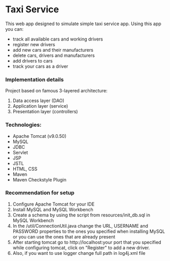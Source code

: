 # Taxi Service
This web app designed to simulate simple taxi service app.
Using this app you can:
* track all available cars and working drivers
* register new drivers
* add new cars and their manufacturers
* delete cars, drivers and manufacturers
* add drivers to cars
* track your cars as a driver

### Implementation details
Project based on famous 3-layered architecture:
1. Data access layer (DAO)
1. Application layer (service)
1. Presentation layer (controllers)

### Technologies:
* Apache Tomcat (v9.0.50)
* MySQL
* JDBC
* Servlet
* JSP
* JSTL
* HTML, CSS
* Maven
* Maven Checkstyle Plugin

### Recommendation for setup
1. Configure Apache Tomcat for your IDE
1. Install MySQL and MySQL Workbench
1. Create a schema by using the script from resources/init_db.sql in MySQL Workbench
1. In the /util/ConnectionUtil.java change the URL, USERNAME and PASSWORD properties to the ones you specified when installing MySQL or you can use the ones that are already present
1. After starting tomcat go to http://localhost:your port that you specified while configuring tomcat, click on "Register" to add a new driver.
1. Also, if you want to use logger change full path in log4j.xml file 
